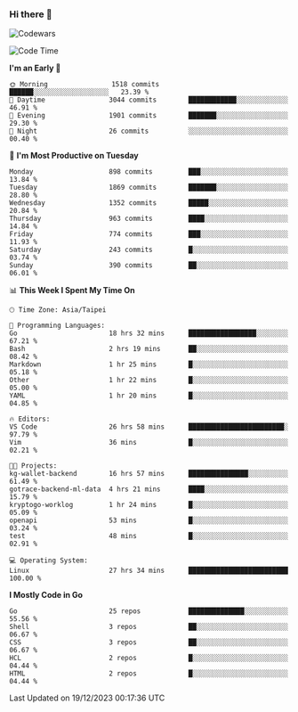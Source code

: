 ### Hi there 👋

![Codewars](https://www.codewars.com/users/omegaatt36/badges/small)

<!--START_SECTION:waka-->
![Code Time](http://img.shields.io/badge/Code%20Time-2%2C056%20hrs%2024%20mins-blue)

**I'm an Early 🐤** 

```text
🌞 Morning                1518 commits        ██████░░░░░░░░░░░░░░░░░░░   23.39 % 
🌆 Daytime                3044 commits        ████████████░░░░░░░░░░░░░   46.91 % 
🌃 Evening                1901 commits        ███████░░░░░░░░░░░░░░░░░░   29.30 % 
🌙 Night                  26 commits          ░░░░░░░░░░░░░░░░░░░░░░░░░   00.40 % 
```
📅 **I'm Most Productive on Tuesday** 

```text
Monday                   898 commits         ███░░░░░░░░░░░░░░░░░░░░░░   13.84 % 
Tuesday                  1869 commits        ███████░░░░░░░░░░░░░░░░░░   28.80 % 
Wednesday                1352 commits        █████░░░░░░░░░░░░░░░░░░░░   20.84 % 
Thursday                 963 commits         ████░░░░░░░░░░░░░░░░░░░░░   14.84 % 
Friday                   774 commits         ███░░░░░░░░░░░░░░░░░░░░░░   11.93 % 
Saturday                 243 commits         █░░░░░░░░░░░░░░░░░░░░░░░░   03.74 % 
Sunday                   390 commits         ██░░░░░░░░░░░░░░░░░░░░░░░   06.01 % 
```


📊 **This Week I Spent My Time On** 

```text
🕑︎ Time Zone: Asia/Taipei

💬 Programming Languages: 
Go                       18 hrs 32 mins      █████████████████░░░░░░░░   67.21 % 
Bash                     2 hrs 19 mins       ██░░░░░░░░░░░░░░░░░░░░░░░   08.42 % 
Markdown                 1 hr 25 mins        █░░░░░░░░░░░░░░░░░░░░░░░░   05.18 % 
Other                    1 hr 22 mins        █░░░░░░░░░░░░░░░░░░░░░░░░   05.00 % 
YAML                     1 hr 20 mins        █░░░░░░░░░░░░░░░░░░░░░░░░   04.85 % 

🔥 Editors: 
VS Code                  26 hrs 58 mins      ████████████████████████░   97.79 % 
Vim                      36 mins             █░░░░░░░░░░░░░░░░░░░░░░░░   02.21 % 

🐱‍💻 Projects: 
kg-wallet-backend        16 hrs 57 mins      ███████████████░░░░░░░░░░   61.49 % 
gotrace-backend-ml-data  4 hrs 21 mins       ████░░░░░░░░░░░░░░░░░░░░░   15.79 % 
kryptogo-worklog         1 hr 24 mins        █░░░░░░░░░░░░░░░░░░░░░░░░   05.09 % 
openapi                  53 mins             █░░░░░░░░░░░░░░░░░░░░░░░░   03.24 % 
test                     48 mins             █░░░░░░░░░░░░░░░░░░░░░░░░   02.91 % 

💻 Operating System: 
Linux                    27 hrs 34 mins      █████████████████████████   100.00 % 
```

**I Mostly Code in Go** 

```text
Go                       25 repos            ██████████████░░░░░░░░░░░   55.56 % 
Shell                    3 repos             ██░░░░░░░░░░░░░░░░░░░░░░░   06.67 % 
CSS                      3 repos             ██░░░░░░░░░░░░░░░░░░░░░░░   06.67 % 
HCL                      2 repos             █░░░░░░░░░░░░░░░░░░░░░░░░   04.44 % 
HTML                     2 repos             █░░░░░░░░░░░░░░░░░░░░░░░░   04.44 % 
```




 Last Updated on 19/12/2023 00:17:36 UTC
<!--END_SECTION:waka-->

<!--
**omegaatt36/omegaatt36** is a ✨ _special_ ✨ repository because its `README.md` (this file) appears on your GitHub profile.

Here are some ideas to get you started:

- 🔭 I’m currently working on ...
- 🌱 I’m currently learning ...
- 👯 I’m looking to collaborate on ...
- 🤔 I’m looking for help with ...
- 💬 Ask me about ...
- 📫 How to reach me: ...
- 😄 Pronouns: ...
- ⚡ Fun fact: ...
-->
